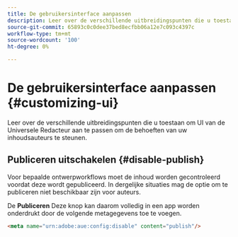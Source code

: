 ```yaml
---
title: De gebruikersinterface aanpassen
description: Leer over de verschillende uitbreidingspunten die u toestaan om UI van de Universele Redacteur aan te passen om de behoeften van uw inhoudsauteurs te steunen.
source-git-commit: 65893c0c0dee37bed8ecfbb06a12e7c093c4397c
workflow-type: tm+mt
source-wordcount: '100'
ht-degree: 0%

---
```



# De gebruikersinterface aanpassen {#customizing-ui}

Leer over de verschillende uitbreidingspunten die u toestaan om UI van de Universele Redacteur aan te passen om de behoeften van uw inhoudsauteurs te steunen.

## Publiceren uitschakelen {#disable-publish}

Voor bepaalde ontwerpworkflows moet de inhoud worden gecontroleerd voordat deze wordt gepubliceerd. In dergelijke situaties mag de optie om te publiceren niet beschikbaar zijn voor auteurs.

De **Publiceren** Deze knop kan daarom volledig in een app worden onderdrukt door de volgende metagegevens toe te voegen.

```html
<meta name="urn:adobe:aue:config:disable" content="publish"/>
```
